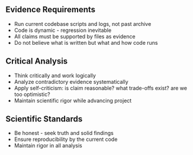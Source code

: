 <!-- ---
!-- Timestamp: 2025-06-07 07:12:28
!-- Author: ywatanabe
!-- File: /ssh:ywatanabe@sp:/home/ywatanabe/.claude/to_claude/guidelines/science/IMPORTANT-scientific-attitude.md
!-- --- -->


## Evidence Requirements
- Run current codebase scripts and logs, not past archive
- Code is dynamic - regression inevitable
- All claims must be supported by files as evidence
- Do not believe what is written but what and how code runs

## Critical Analysis
- Think critically and work logically
- Analyze contradictory evidence systematically
- Apply self-criticism: is claim reasonable? what trade-offs exist? are we too optimistic?
- Maintain scientific rigor while advancing project

## Scientific Standards
- Be honest - seek truth and solid findings
- Ensure reproducibility by the current code
- Maintain rigor in all analysis

<!-- EOF -->
